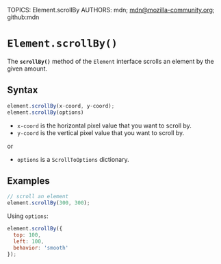 TOPICS: Element.scrollBy
AUTHORS: mdn; mdn@mozilla-community.org; github:mdn

# `Element.scrollBy()`

The **`scrollBy()`** method of the `Element` interface scrolls an element by the given amount.

## Syntax

```javascript
element.scrollBy(x-coord, y-coord);
element.scrollBy(options)
```

- `x-coord` is the horizontal pixel value that you want to scroll by.
- `y-coord` is the vertical pixel value that you want to scroll by.

or

- `options` is a `ScrollToOptions` dictionary.

## Examples

```javascript
// scroll an element
element.scrollBy(300, 300);
```

Using `options`:

```javascript
element.scrollBy({
  top: 100,
  left: 100,
  behavior: 'smooth'
});
```
